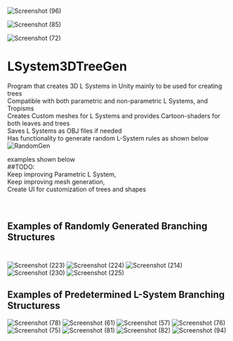 ![Screenshot (96)](https://user-images.githubusercontent.com/37704804/112577533-b3c9b280-8db1-11eb-973d-a31f6210302a.png)

![Screenshot (85)](https://user-images.githubusercontent.com/37704804/111701428-104c3100-87f8-11eb-8788-288e8e4a6212.png)

![Screenshot (72)](https://user-images.githubusercontent.com/37704804/111405796-5dac8f00-868e-11eb-82d5-dd5578375999.png)

# LSystem3DTreeGen
Program that creates 3D L Systems in Unity mainly to be used for creating trees <br />
Compatible with both parametric and non-parametric L Systems, and Tropisms <br />
Creates Custom meshes for L Systems and provides Cartoon-shaders for both leaves and trees <br />
Saves L Systems as OBJ files if needed <br />
Has functionality to generate random L-System rules as shown below
 <br />
![RandomGen](https://user-images.githubusercontent.com/37704804/112577491-a1e80f80-8db1-11eb-9a0c-d72959172885.gif)

examples shown below <br />
##TODO:<br />
  Keep improving Parametric L System,<br />
  Keep improving mesh generation,<br />
  Create UI for customization of trees and shapes<br /><br /><br />
## Examples of Randomly Generated Branching Structures<br /><br />
![Screenshot (223)](https://user-images.githubusercontent.com/37704804/113341206-c37d5580-92e1-11eb-8c57-358c15d6c5b7.png)
![Screenshot (224)](https://user-images.githubusercontent.com/37704804/113341215-c710dc80-92e1-11eb-9e2b-3359d63ae132.png)
![Screenshot (214)](https://user-images.githubusercontent.com/37704804/113341259-d3953500-92e1-11eb-810e-8aaee337c580.png)
![Screenshot (230)](https://user-images.githubusercontent.com/37704804/113341290-d98b1600-92e1-11eb-9d2a-6b73f90caf65.png)
![Screenshot (225)](https://user-images.githubusercontent.com/37704804/113341313-dee86080-92e1-11eb-94cf-74707d316be6.png)
## Examples of Predetermined L-System Branching Structuress<br />
![Screenshot (78)](https://user-images.githubusercontent.com/37704804/111663872-7328d280-87ce-11eb-9c04-4cc2cc7e2935.png)
![Screenshot (61)](https://user-images.githubusercontent.com/37704804/111663627-3d83e980-87ce-11eb-88d0-3333ba3a9b43.png)
![Screenshot (57)](https://user-images.githubusercontent.com/37704804/111663639-407eda00-87ce-11eb-8fec-3cee041e125d.png)
![Screenshot (76)](https://user-images.githubusercontent.com/37704804/111663681-47a5e800-87ce-11eb-8256-457868d141ea.png)
![Screenshot (75)](https://user-images.githubusercontent.com/37704804/111663686-48d71500-87ce-11eb-8e7f-4d65cfc0cdcb.png)
![Screenshot (81)](https://user-images.githubusercontent.com/37704804/111663690-496fab80-87ce-11eb-9c82-8c11277b9d78.png)
![Screenshot (82)](https://user-images.githubusercontent.com/37704804/111663701-4aa0d880-87ce-11eb-9a92-1f10c2ee7860.png)
![Screenshot (94)](https://user-images.githubusercontent.com/37704804/113340995-77caac00-92e1-11eb-83d6-9105832ace92.png)


